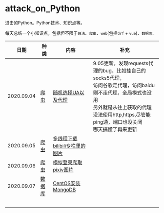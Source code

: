 # attack_on_Python
进击的Python。Python技术、知识点等。

每天总结一个小知识点，包括但不限于`算法`、`爬虫`、`web`(包括`drf` + `vue`)、`数据库`.

| 日期       | 种类                 | 内容                                                   | 补充                                                         |
| ---------- | -------------------- | ------------------------------------------------------ | ------------------------------------------------------------ |
| 2020.09.04 | [爬虫](./spider)     | [随机选择UA以及代理](./spider/random_ua_proxies.py)    | 9.05更新，发现requests代理的bug，比如挂自己的socks5代理，<br /> 访问谷歌走代理，访问baidu则不走代理，全局模式也没用<br />另外就是从往上获取的代理没法使用http,https,尽管能ping通，端口也没关闭<br />哪天搞懂了再来更新 |
| 2020.09.05 | [爬虫](./spider)     | [多线程下载bilibili专栏里的图片](./spider/bilibili.py) |                                                              |
| 2020.09.06 | [爬虫](./spider)     | [模拟登录爬取pixiv图片](./spider/pixiv.py)             |                                                              |
| 2020.09.07 | [数据库](./database) | [CentOS安装MongoDB](./database/CentOS安装MongoDB.md)   |                                                              |
|            |                      |                                                        |                                                              |
|            |                      |                                                        |                                                              |
|            |                      |                                                        |                                                              |
|            |                      |                                                        |                                                              |
|            |                      |                                                        |                                                              |

